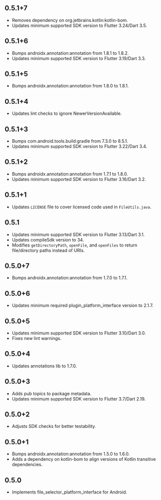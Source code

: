 ## 0.5.1+7

- Removes dependency on org.jetbrains.kotlin:kotlin-bom.
- Updates minimum supported SDK version to Flutter 3.24/Dart 3.5.

## 0.5.1+6

- Bumps androidx.annotation:annotation from 1.8.1 to 1.8.2.
- Updates minimum supported SDK version to Flutter 3.19/Dart 3.3.

## 0.5.1+5

- Bumps androidx.annotation:annotation from 1.8.0 to 1.8.1.

## 0.5.1+4

- Updates lint checks to ignore NewerVersionAvailable.

## 0.5.1+3

- Bumps com.android.tools.build:gradle from 7.3.0 to 8.5.1.
- Updates minimum supported SDK version to Flutter 3.22/Dart 3.4.

## 0.5.1+2

- Bumps androidx.annotation:annotation from 1.7.1 to 1.8.0.
- Updates minimum supported SDK version to Flutter 3.16/Dart 3.2.

## 0.5.1+1

- Updates `LICENSE` file to cover licensed code used in `FileUtils.java`.

## 0.5.1

- Updates minimum supported SDK version to Flutter 3.13/Dart 3.1.
- Updates compileSdk version to 34.
- Modifies `getDirectoryPath`, `openFile`, and `openFiles` to return file/directory paths instead of URIs.

## 0.5.0+7

- Bumps androidx.annotation:annotation from 1.7.0 to 1.7.1.

## 0.5.0+6

- Updates minimum required plugin_platform_interface version to 2.1.7.

## 0.5.0+5

- Updates minimum supported SDK version to Flutter 3.10/Dart 3.0.
- Fixes new lint warnings.

## 0.5.0+4

- Updates annotations lib to 1.7.0.

## 0.5.0+3

- Adds pub topics to package metadata.
- Updates minimum supported SDK version to Flutter 3.7/Dart 2.19.

## 0.5.0+2

- Adjusts SDK checks for better testability.

## 0.5.0+1

- Bumps androidx.annotation:annotation from 1.5.0 to 1.6.0.
- Adds a dependency on kotlin-bom to align versions of Kotlin transitive dependencies.

## 0.5.0

- Implements file_selector_platform_interface for Android.
